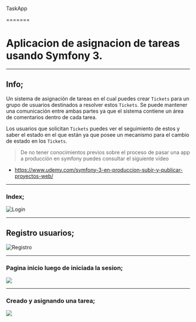 TaskApp

=======
# Aplicacion de asignacion de tareas usando Symfony 3.
---
## Info;

Un sistema de asignación de tareas en el cual puedes crear `Tickets` para un grupo de usuarios destinados a resolver estos `Tickets`. Se puede mantener una comunicación entre ambas partes ya que el sistema contiene un área de comentarios dentro de cada tarea.

Los usuarios que solicitan `Tickets` puedes ver el seguimiento de estos y saber el estado en el que están ya que posee un mecanismo para el cambio de estado en los `Tickets`.


> De no tener conocimientos previos sobre el proceso de pasar una app a producción en symfony puedes consultar el siguiente vídeo  
* https://www.udemy.com/symfony-3-en-produccion-subir-y-publicar-proyectos-web/


---
### Index;
![Login](https://i.imgur.com/qzHOA1W.jpg)

---
## Registro usuarios;
![Registro](https://i.imgur.com/Z5zj2V3.jpg)

---

### Pagina inicio luego de iniciada la sesion;

![](https://i.imgur.com/kaAUaY8.jpg)

---

### Creado y asignando una tarea;

![](https://i.imgur.com/XRuv4uE.jpg)
